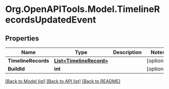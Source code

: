 # Org.OpenAPITools.Model.TimelineRecordsUpdatedEvent

## Properties

Name | Type | Description | Notes
------------ | ------------- | ------------- | -------------
**TimelineRecords** | [**List&lt;TimelineRecord&gt;**](TimelineRecord.md) |  | [optional] 
**BuildId** | **int** |  | [optional] 

[[Back to Model list]](../README.md#documentation-for-models) [[Back to API list]](../README.md#documentation-for-api-endpoints) [[Back to README]](../README.md)

